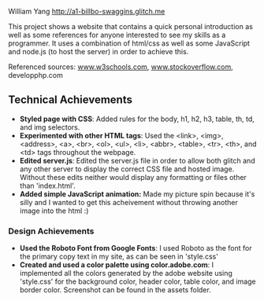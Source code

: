 William Yang
http://a1-billbo-swaggins.glitch.me

This project shows a website that contains a quick personal introduction as well as some references for anyone interested to see my skills as a programmer. It uses a combination of html/css as well as some JavaScript and node.js (to host the server) in order to achieve this.

Referenced sources: www.w3schools.com, www.stockoverflow.com, developphp.com

## Technical Achievements
- **Styled page with CSS**: Added rules for the body, h1, h2, h3, table, th, td, and img selectors.
- **Experimented with other HTML tags**: Used the \<link\>, \<img\>, <address\>, \<a\>, \<br\>, \<ol\>, \<ul\>, \<li\>, \<abbr\>, \<table\>, \<tr\>, \<th\>, and \<td\> tags throughout the webpage.
- **Edited server.js**: Edited the server.js file in order to allow both glitch and any other server to display the correct CSS file and hosted image. Without these edits neither would display any formatting or files other than 'index.html'.
- **Added simple JavaScript animation:** Made my picture spin because it's silly and I wanted to get this acheivement without throwing another image into the html :)

### Design Achievements
- **Used the Roboto Font from Google Fonts**: I used Roboto as the font for the primary copy text in my site, as can be seen in 'style.css'
- **Created and used a color palette using color.adobe.com**: I implemented all the colors generated by the adobe website using 'style.css' for the background color, header color, table color, and image border color. Screenshot can be found in the assets folder.

